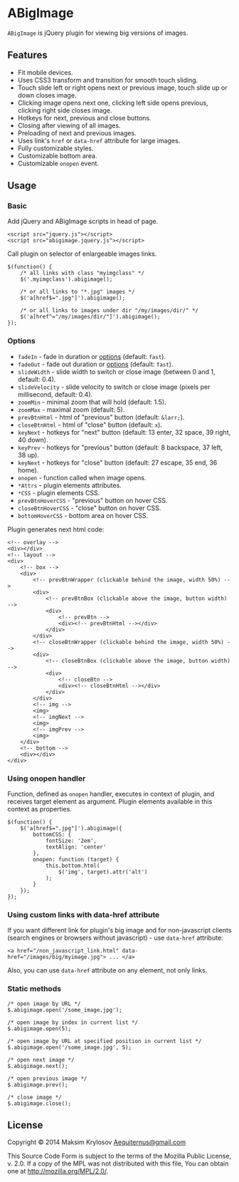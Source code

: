 # ABigImage

`ABigImage` is jQuery plugin for viewing big versions of images.

## Features

- Fit mobile devices.
- Uses CSS3 transform and transition for smooth touch sliding.
- Touch slide left or right opens next or previous image, touch slide up or down closes image.
- Clicking image opens next one, clicking left side opens previous, clicking right side closes image.
- Hotkeys for next, previous and close buttons.
- Closing after viewing of all images.
- Preloading of next and previous images.
- Uses link's `href` or `data-href` attribute for large images.
- Fully customizable styles.
- Customizable bottom area.
- Customizable `onopen` event.

## Usage

### Basic

Add jQuery and ABigImage scripts in head of page.

    <script src="jquery.js"></script>
    <script src="abigimage.jquery.js"></script>

Call plugin on selector of enlargeable images links.

    $(function() {
        /* all links with class "myimgclass" */
        $('.myimgclass').abigimage();

        /* or all links to "*.jpg" images */
        $('a[href$=".jpg"]').abigimage();

        /* or all links to images under dir "/my/images/dir/" */
        $('a[href^="/my/images/dir/"]').abigimage();
    });

### Options

- `fadeIn` - fade in duration or [options](http://api.jquery.com/fadein/) (default: `fast`).
- `fadeOut` - fade out duration or [options](http://api.jquery.com/fadeout/) (default: `fast`).
- `slideWidth` - slide width to switch or close image (between 0 and 1, default: 0.4).
- `slideVelocity` - slide velocity to switch or close image (pixels per millisecond, default: 0.4).
- `zoomMin` - minimal zoom that will hold (default: 1.5).
- `zoomMax` - maximal zoom (default: 5).
- `prevBtnHtml` - html of "previous" button (default: `&larr;`).
- `closeBtnHtml` - html of "close" button (default: `x`).
- `keyNext` - hotkeys for "next" button (default: 13 enter, 32 space, 39 right, 40 down).
- `keyPrev` - hotkeys for "previous" button (default: 8 backspace, 37 left, 38 up).
- `keyNext` - hotkeys for "close" button (default: 27 escape, 35 end, 36 home).
- `onopen` - function called when image opens.
- `*Attrs` - plugin elements attributes.
- `*CSS` - plugin elements CSS.
- `prevBtnHoverCSS` - "previous" button on hover CSS.
- `closeBtnHoverCSS` - "close" button on hover CSS.
- `bottomHoverCSS` - bottom area on hover CSS.

Plugin generates next html code:

    <!-- overlay -->
    <div></div>
    <!-- layout -->
    <div>
        <!-- box -->
        <div>
            <!-- prevBtnWrapper (clickable behind the image, width 50%) -->
            <div>
                <!-- prevBtnBox (clickable above the image, button width) -->
                <div>
                    <!-- prevBtn -->
                    <div><!-- prevBtnHtml --></div>
                </div>
            </div>
            <!-- closeBtnWrapper (clickable behind the image, width 50%) -->
            <div>
                <!-- closeBtnBox (clickable above the image, button width) -->
                <div>
                    <!-- closeBtn -->
                    <div><!-- closeBtnHtml --></div>
                </div>
            </div>
            <!-- img -->
            <img>
            <!-- imgNext -->
            <img>
            <!-- imgPrev -->
            <img>
        </div>
        <!-- bottom -->
        <div></div>
    </div>

### Using onopen handler

Function, defined as `onopen` handler, executes in context of plugin, and receives target element as argument. Plugin elements available in this context as properties.

    $(function() {
        $('a[href$=".jpg"]').abigimage({
            bottomCSS: {
                fontSize: '2em',
                textAlign: 'center'
            },
            onopen: function (target) {
                this.bottom.html(
                    $('img', target).attr('alt')
                );
            }
        });
    });

### Using custom links with data-href attribute

If you want different link for plugin's big image and for non-javascript clients (search engines or browsers without javascript) - use `data-href` attribute:

    <a href="/non_javascript_link.html" data-href="/images/big/myimage.jpg"> ... </a>

Also, you can use `data-href` attribute on any element, not only links.

### Static methods

    /* open image by URL */
    $.abigimage.open('/some_image.jpg');

    /* open image by index in current list */
    $.abigimage.open(5);

    /* open image by URL at specified position in current list */
    $.abigimage.open('/some_image.jpg', 5);

    /* open next image */
    $.abigimage.next();

    /* open previous image */
    $.abigimage.prev();

    /* close image */
    $.abigimage.close();


## License

Copyright © 2014 Maksim Krylosov <Aequiternus@gmail.com>

This Source Code Form is subject to the terms of the Mozilla Public
License, v. 2.0. If a copy of the MPL was not distributed with this
file, You can obtain one at http://mozilla.org/MPL/2.0/.
